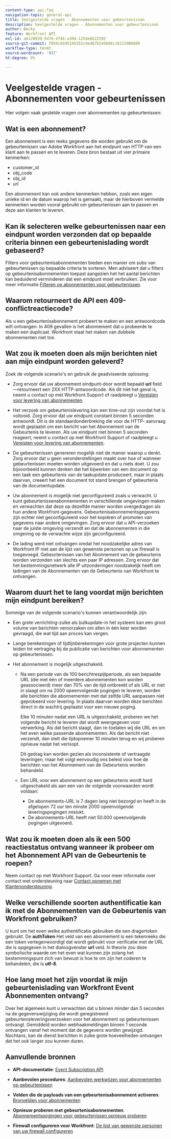 ```yaml
---
content-type: api;faq
navigation-topic: general-api
title: Veelgestelde vragen - Abonnementen voor gebeurtenissen
description: Veelgestelde vragen - Abonnementen voor gebeurtenissen
author: Becky
feature: Workfront API
exl-id: a6120939-5d76-4f46-a304-125de6b22502
source-git-commit: f050c8b95145552c9ed67b549608c16115000606
workflow-type: tm+mt
source-wordcount: '937'
ht-degree: 0%

---
```


# Veelgestelde vragen - Abonnementen voor gebeurtenissen

<!--
{{highlighted-preview}}
-->

Hier volgen vaak gestelde vragen over abonnementen op gebeurtenissen:

## Wat is een abonnement?

Een abonnement is een reeks gegevens die worden gebruikt om de gebeurtenissen van Adobe Workfront aan het eindpunt van HTTP van een klant aan te passen en te leveren. Deze bron bestaat uit vier primaire kenmerken:

* customer_id
* obj_code
* obj_id
* url

Een abonnement kan ook andere kenmerken hebben, zoals een eigen unieke id en de datum waarop het is gemaakt, maar de hierboven vermelde kenmerken worden vooral gebruikt om gebeurtenissen aan te passen en deze aan klanten te leveren.

## Kan ik selecteren welke gebeurtenissen naar een eindpunt worden verzonden dat op bepaalde criteria binnen een gebeurtenislading wordt gebaseerd?

Filters voor gebeurtenisabonnementen bieden een manier om subs van gebeurtenissen op bepaalde criteria te sorteren. Men adviseert dat u filters op gebeurtenisabonnementen toepast aangezien het het aantal berichten kan beduidend verminderen dat een eindpunt moet verbruiken. Zie voor meer informatie [Filteren op abonnementen voor gebeurtenissen](../../wf-api/general/event-subs-api.md#event).

## Waarom retourneert de API een 409-conflictreactiecode?

Als u een gebeurtenisabonnement probeert te maken en een antwoordcode wilt ontvangen: In 409 gevallen is het abonnement dat u probeerde te maken een duplicaat. Workfront staat het maken van dubbele abonnementen niet toe.

## Wat zou ik moeten doen als mijn berichten niet aan mijn eindpunt worden geleverd?

Zoek de volgende scenario&#39;s en gebruik de geadviseerde oplossing:

* Zorg ervoor dat uw abonnement eindpunt-door wordt bepaald **url** field—retourneert een 2XX HTTP-antwoordcode. Als dit niet het geval is, neemt u contact op met Workfront Support of raadpleegt u [Vereisten voor levering van abonnementen](../../wf-api/general/setup-event-sub-endpoint.md).

* Het verzoek om gebeurtenislevering kan een time-out zijn voordat het is voltooid. Zorg ervoor dat uw eindpunt constant binnen 5 seconden antwoordt. Dit is de standaardonderbreking die voor de HTTP- aanvraag wordt geplaatst om een bericht van het Abonnement van de Gebeurtenis te leveren. Als uw eindpunt niet binnen 5 seconden reageert, neemt u contact op met Workfront Support of raadpleegt u [Vereisten voor levering van abonnementen](../../wf-api/general/setup-event-sub-endpoint.md).
* De gebeurtenissen genereren mogelijk niet de manier waarop u denkt. Zorg ervoor dat u geen veronderstellingen maakt over hoe of wanneer gebeurtenissen moeten worden uitgevoerd en dat u niets doet. U zou bijvoorbeeld kunnen denken dat het bijwerken van een document op een taak een gebeurtenis van de taakupdate produceert, maar in plaats daarvan, creeert het een document tot stand brengen of gebeurtenis van de documentupdate.
* Uw abonnement is mogelijk niet geconfigureerd zoals u verwacht. U kunt gebeurtenissenabonnementen in verschillende omgevingen maken en verwachten dat deze op dezelfde manier worden overgedragen als hun andere Workfront-gegevens. Gebeurtenisabonnementsgegevens zijn echter niet geconfigureerd voor het kopiëren of promoten van gegevens naar andere omgevingen. Zorg ervoor dat u API-verzoeken naar de juiste omgeving verzendt en dat de abonnementen in die omgeving op de verwachte wijze zijn geconfigureerd.
* De lading werd niet ontvangen omdat het noodzakelijke adres van Workfront IP niet aan de lijst van gewenste personen op uw firewall is toegevoegd. Gebeurtenissen van het Abonnement van de gebeurtenis worden verzonden van slechts een paar IP adressen. Zorg ervoor dat het bestemmingsnetwerk alle IP uitzonderingen noodzakelijk heeft om ladingen van de Abonnementen van de Gebeurtenis van Workfront te ontvangen.

## Waarom duurt het te lang voordat mijn berichten mijn eindpunt bereiken?

Sommige van de volgende scenario&#39;s kunnen verantwoordelijk zijn:

* Een grote verrichting-zulke als bulkupdate-in het systeem kan een groot volume van berichten veroorzaken om allen in één keer worden gevraagd, die wat tijd aan proces kan vergen.
* Lange berekeningen of tijdlijnberekeningen voor grote projecten kunnen leiden tot vertraging bij de publicatie van berichten voor abonnementen op gebeurtenissen.
* Het abonnement is mogelijk uitgeschakeld.

   * Na een periode van de 100 berichtrespijtperiode, als een bepaalde URL (die met één of meerdere abonnementen kon worden geassocieerd) meer dan 70% van de tijd ontbreekt of als URL er niet in slaagt om na 2000 opeenvolgende pogingen te leveren, worden alle berichten die abonnementen met dat zelfde URL aanpassen niet geprobeerd voor levering. In plaats daarvan worden deze berichten direct in de wachtrij geplaatst voor een nieuwe poging.

      Elke 10 minuten nadat een URL is uitgeschakeld, proberen we het volgende bericht te leveren dat wordt weergegeven voor verwerking. Als dat bericht slaagt, dan re-toelaten wij die URL en om het even welke passende abonnementen. Als dat bericht niet verzendt, dan stelt die tijdopnemer 10 minuten terug en wij proberen opnieuw nadat het verloopt.

      Dit gedrag kan worden gezien als inconsistente of vertraagde leveringen, maar het volgt eenvoudig ons beleid voor hoe de berichten van het Abonnement van de Gebeurtenis worden behandeld.

   * Een URL voor een abonnement op een gebeurtenis wordt hard uitgeschakeld als aan een van de volgende voorwaarden wordt voldaan:

      * De abonnements-URL is 7 dagen lang niet bezorgd en heeft in de afgelopen 72 uur ten minste 2000 opeenvolgende leveringspogingen mislukt.
      * De abonnements-URL heeft niet 50.000 opeenvolgende pogingen uitgevoerd.

## Wat zou ik moeten doen als ik een 500 reactiestatus ontvang wanneer ik probeer om het Abonnement API van de Gebeurtenis te roepen?

Neem contact op met Workfront Support. Ga voor meer informatie over contact met ondersteuning naar [Contact opnemen met Klantenondersteuning](../../workfront-basics/tips-tricks-and-troubleshooting/contact-customer-support.md).

## Welke verschillende soorten authentificatie kan ik met de Abonnementen van de Gebeurtenis van Workfront gebruiken?

U kunt om het even welke authentificatie gebruiken die een dragertoken gebruikt. De **authToken** Het veld van een abonnement is een tekenreeks die een token vertegenwoordigt dat wordt gebruikt voor verificatie met de URL die is opgegeven in het dialoogvenster **url** veld. In theorie zou deze symbolische waarde om het even wat kunnen zijn zolang het bestemmingspunt zich van bewust is hoe te om zijn het coderen te behandelen, die is **utf-8**.

## Hoe lang moet het zijn voordat ik mijn gebeurtenislading van Workfront Event Abonnementen ontvang?

Over het algemeen kunt u verwachten dat u binnen minder dan 5 seconden na de gegevenswijziging die wordt geregistreerd gebeurtenisleveringsverzoeken voor het abonnement op gebeurtenissen ontvangt. Gemiddeld worden webhaakmeldingen binnen 1 seconde ontvangen vanaf het moment dat de gegevens worden gewijzigd. Nochtans, kan de dienst berichten in zulke grote hoeveelheden ontvangen dat het ook langer zou kunnen duren.

## Aanvullende bronnen

* **API-documentatie**: [Event Subscription API](../../wf-api/general/event-subs-api.md)

* **Aanbevolen procedures**: [Aanbevolen werkwijzen voor abonnementen op gebeurtenissen](../../wf-api/general/event-sub-best-practice.md)

* **Velden die de payloads van een gebeurtenisabonnement activeren**: [Bronvelden voor abonnementen](../../wf-api/api/event-sub-resource-fields.md)

* **Opnieuw proberen met gebeurtenisabonnementen**: [Abonnementspogingen voor gebeurtenissen opnieuw proberen](../../wf-api/api/event-sub-retries.md)

* **Firewall configureren voor Workfront**: [De lijst van gewenste personen van uw firewall configureren](../../administration-and-setup/get-started-wf-administration/configure-your-firewall.md)
